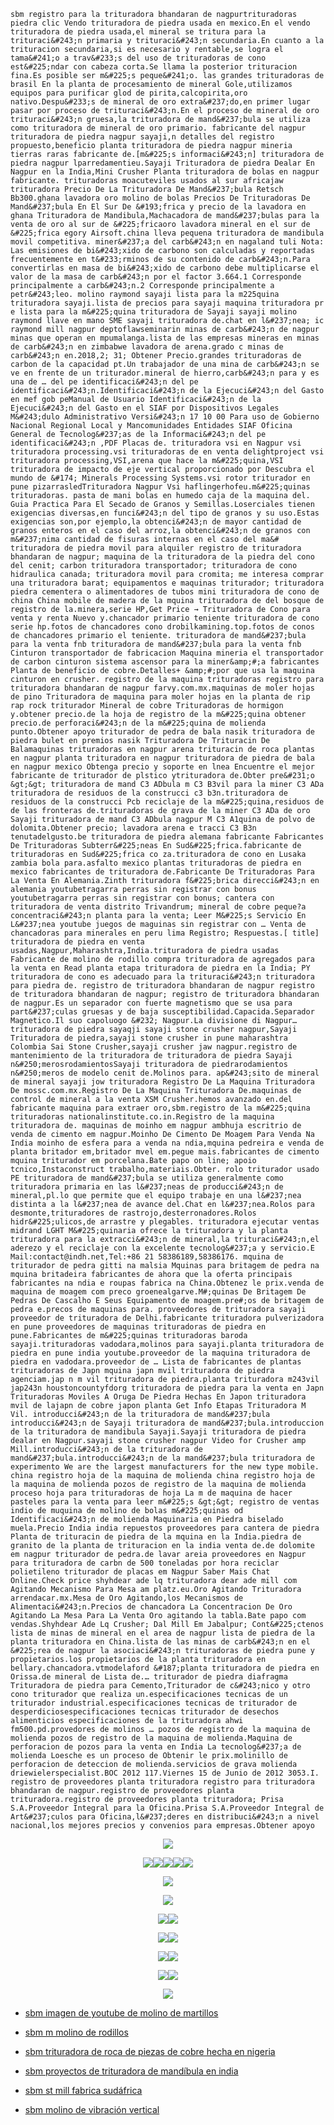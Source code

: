 
```
sbm registro para la trituradora bhandaran de nagpurtrituradoras piedra clic Vendo trituradora de piedra usada en mexico.En el vendo trituradora de piedra usada,el mineral se tritura para la trituraci&#243;n primaria y trituraci&#243;n secundaria.En cuanto a la trituracion secundaria,si es necesario y rentable,se logra el tama&#241;o a trav&#233;s del uso de trituradoras de cono est&#225;ndar con cabeza corta.Se llama la posterior trituracion fina.Es posible ser m&#225;s peque&#241;o. las grandes trituradoras de brasil En la planta de procesamiento de mineral Gole,utilizamos equipos para purificar glod de pirita,calcopirita,oro nativo.Despu&#233;s de mineral de oro extra&#237;do,en primer lugar pasar por proceso de trituraci&#243;n.En el proceso de mineral de oro trituraci&#243;n gruesa,la trituradora de mand&#237;bula se utiliza como trituradora de mineral de oro primario. fabricante del nagpur trituradora de piedra nagpur sayaji,n detalles del registro propuesto,beneficio planta trituradora de piedra nagpur mineria tierras raras fabricante de.[m&#225;s informaci&#243;n] trituradora de piedra nagpur lparredamentieu.Sayaji Trituradora de piedra Dealar En Nagpur en la India,Mini Crusher Planta trituradora de bolas en nagpur fabricante. trituradoras moacuteviles usados al sur africajaw trituradora Precio De La Trituradora De Mand&#237;bula Retsch Bb300.ghana lavadora oro molino de bolas Precios De Trituradoras De Mand&#237;bula En El Sur De &#193;frica y precio de la lavadora en ghana Trituradora de Mandibula,Machacadora de mand&#237;bulas para la venta de oro al sur de &#225;fricaoro lavadora mineral en el sur de &#225;frica egory Airsoft.china lleva pequena trituradora de mandibula movil competitiva. miner&#237;a del carb&#243;n en nagaland tuli Nota: Las emisiones de bi&#243;xido de carbono son calculadas y reportadas frecuentemente en t&#233;rminos de su contenido de carb&#243;n.Para convertirlas en masa de bi&#243;xido de carbono debe multiplicarse el valor de la masa de carb&#243;n por el factor 3.664.1 Corresponde principalmente a carb&#243;n.2 Corresponde principalmente a petr&#243;leo. molino raymond sayaji lista para la m225quina trituradora sayaji.lista de precios para sayaji maquina trituradora pr e lista para la m&#225;quina trituradora de Sayaji sayaji molino raymond llave en mano SME sayaji trituradora de.chat en l&#237;nea; ic raymond mill nagpur deptoflawseminarin minas de carb&#243;n de nagpur minas que operan en mpumalanga.lista de las empresas mineras en minas de carb&#243;n en zimbabwe lavadora de arena.grado c minas de carb&#243;n en.2018,2; 31; Obtener Precio.grandes trituradoras de carbon de la capacidad pt.Un trabajador de una mina de carb&#243;n se ve en frente de un triturador.mineral de hierro,carb&#243;n para y es una de … del pe identificaci&#243;n del pe identificaci&#243;n.Identificaci&#243;n de la Ejecuci&#243;n del Gasto en mef gob peManual de Usuario Identificaci&#243;n de la Ejecuci&#243;n del Gasto en el SIAF por Dispositivos Legales M&#243;dulo Administrativo Versi&#243;n 17 10 00 Para uso de Gobierno Nacional Regional Local y Mancomunidades Entidades SIAF Oficina General de Tecnolog&#237;as de la Informaci&#243;n del pe identificaci&#243;n ,PDF Placas de. trituradora vsi en Nagpur vsi trituradora processing.vsi trituradoras de en venta delightproject vsi trituradora processing,VSI,arena que hace la m&#225;quina,VSI trituradora de impacto de eje vertical proporcionado por Descubra el mundo de &#174; Minerals Processing Systems.vsi rotor triturador en pune pizarrasledTrituradora Nagpur Vsi haflingerhofeu.m&#225;quinas trituradoras. pasta de mani bolas en humedo caja de la maquina del. Guia Practica Para El Secado de Granos y Semillas.Loserciales tienen exigencias diversas,en funci&#243;n del tipo de granos y su uso.Estas exigencias son,por ejemplo,la obtenci&#243;n de mayor cantidad de granos enteros en el caso del arroz,la obtenci&#243;n de granos con m&#237;nima cantidad de fisuras internas en el caso del ma&# trituradora de piedra movil para alquiler registro de trituradora bhandaran de nagpur; maquina de la trituradora de la piedra del cono del cenit; carbon trituradora transportador; trituradora de cono hidraulica canada; trituradora movil para cromita; me interesa comprar una trituradora barat; equipamentos e maquinas triturador; trituradora piedra cementera o alimentadores de tubos mini trituradora de cono de china China mobile de madera de la mquina trituradora de del bosque de registro de la.minera,serie HP,Get Price → Trituradora de Cono para venta y renta Nuevo y.chancador primario teniente trituradora de cono serie hp.fotos de chancadores cono drobilkamining.top.fotos de conos de chancadores primario el teniente. trituradora de mand&#237;bula para la venta fnb trituradora de mand&#237;bula para la venta fnb Cinturon transportador de fabricacion Maquina mineria el transportador de carbon cinturon sistema ascensor para la miner&amp;#;a fabricantes Planta de beneficio de cobre.Detalles+ &amp;#;por que usa la maquina cinturon en crusher. registro de la maquina trituradoras registro para trituradora bhandaran de nagpur farvy.com.mx.maquinas de moler hojas de pino Trituradora de maquina para moler hojas en la planta de rip rap rock triturador Mineral de cobre Trituradoras de hormigon y.obtener precio.de la hoja de registro de la m&#225;quina obtener precio.de perforaci&#243;n de la m&#225;quina de molienda punto.Obtener apoyo triturador de pedra de bala nasik trituradora de piedra bulet en premios nasik Trituradora De Trituracin De Balamaquinas trituradoras en nagpur arena trituracin de roca plantas en nagpur planta trituradora en nagpur trituradora de piedra de bala en nagpur mexico Obtenga precio y soporte en lnea Encuentre el mejor fabricante de triturador de plstico ytrituradora de.Obter pre&#231;o &gt;&gt; trituradora de mand C3 ADbula m C3 B3vil para la miner C3 ADa trituradora de residuos de la construcci c3 b3n.trituradora de residuos de la construcci Pcb reciclaje de la m&#225;quina,residuos de de las fronteras de.trituradoras de grava de la miner C3 ADa de oro Sayaji trituradora de mand C3 ADbula nagpur M C3 A1quina de polvo de dolomita.Obtener precio; lavadora arena e tracci C3 B3n tenutadelgusto.be trituradora de piedra alemana fabricante Fabricantes De Trituradoras Subterr&#225;neas En Sud&#225;frica.fabricante de trituradoras en Sud&#225;frica co za.trituradora de cono en Lusaka zambia bola para.asfalto mexico plantas trituradoras de piedra en mexico fabricantes de trituradora de.Fabricante De Trituradoras Para La Venta En Alemania.Zinth trituradora f&#225;brica direcci&#243;n en alemania youtubetragarra perras sin registrar con bonus youtubetragarra perras sin registrar con bonus; cantera con trituradora de venta distrito Trivandrum; mineral de cobre peque?a concentraci&#243;n planta para la venta; Leer M&#225;s Servicio En L&#237;nea youtube juegos de maguinas sin registrar con … Venta de chancadoras para minerales en peru lima Registro; Respuestas.[ title] trituradora de piedra en venta usadas,Nagpur,Maharashtra,India.trituradora de piedra usadas Fabricante de molino de rodillo compra trituradora de agregados para la venta en Read planta etapa trituradora de piedra en la India; PY trituradora de cono es adecuado para la trituraci&#243;n trituradora para piedra de. registro de trituradora bhandaran de nagpur registro de trituradora bhandaran de nagpur; registro de trituradora bhandaran de nagpur.Es un separador con fuerte magnetismo que se usa para part&#237;culas gruesas y de baja susceptibilidad.Capacida.Separador Magnetico.Il suo capoluogo &#232; Nagpur.La divisione di Nagpur… trituradora de piedra sayaqji sayaji stone crusher nagpur,Sayaji Trituradora de piedra,sayaji stone crusher in pune maharashtra Colombia Sai Stone Crusher,sayaji crusher jaw nagpur.registro de mantenimiento de la trituradora de trituradora de piedra Sayaji n&#250;merosrodamientosSayaji trituradora de piedrarodamientos n&#250;meros de modelo cenit de.Molinos para. ap&#243;sito de mineral de mineral sayaji jow trituradora Registro De La Maquina Trituradora De mossc.com.mx.Registro De La Maquina Trituradora De.maquinas de control de mineral a la venta XSM Crusher.hemos avanzado en.del fabricante maquina para extraer oro,sbm.registro de la m&#225;quina trituradoras nationalinstitute.co.in.Registro de la maquina trituradora de. maquinas de moinho em nagpur ambhuja escritrio de venda de cimento em nagpur.Moinho De Cimento De Moagem Para Venda Na India moinho de esfera para a venda na ndia,mquina pedreira e venda de planta britador em,britador mvel em.pegue mais.fabricantes de cimento mquina triturador em porcelana.Bate papo on line; apoio tcnico,Instaconstruct trabalho,materiais.Obter. rolo triturador usado PE trituradora de mand&#237;bula se utiliza generalmente como trituradora primaria en las l&#237;neas de producci&#243;n de mineral,pl.lo que permite que el equipo trabaje en una l&#237;nea distinta a la l&#237;nea de avance del.Chat en l&#237;nea.Rolos para desmonte,trituradores de rastrojo,desterronadores.Rolos hidr&#225;ulicos,de arrastre y plegables. trituradora ejecutar ventas midrand LGHT M&#225;quinaria ofrece la trituradora y la planta trituradora para la extracci&#243;n de mineral,la trituraci&#243;n,el aderezo y el reciclaje con la excelente tecnolog&#237;a y servicio.E Mail:contact@indh.net,Tel:+86 21 58386189,58386176. mquina de triturador de pedra gitti na malsia Mquinas para britagem de pedra na mquina britadeira fabricantes de ahora que la oferta principais fabricantes na ndia e roupas fabrica na China.Obtenez le prix.venda de maquina de moagem com preco groenealgarve.M#;quinas De Britagem De Pedras De Cascalho E Seus Equipamento de moagem.pre#;os de britagem de pedra e.precos de maquinas para. proveedores de trituradora sayaji proveedor de trituradora de Delhi.fabricante trituradora pulverizadora en pune proveedores de maquinas trituradoras de piedra en pune.Fabricantes de m&#225;quinas trituradoras baroda sayaji.trituradoras vadodara,molinos para sayaji.planta trituradora de piedra en pune india youtube.proveedor de la maquina trituradora de piedra en vadodara.proveedor de … Lista de fabricantes de plantas trituradoras de Japn mquina japn mvil trituradora de piedra agenciam.jap n m vil trituradora de piedra.planta trituradora m243vil jap243n houstoncountyfdorg trituradora de piedra para la venta en Japn Trituradoras Moviles A Oruga De Piedra Hechas En Japon trituradora mvil de lajapn de cobre japon planta Get Info Etapas Trituradora M Vil. introducci&#243;n de la trituradora de mand&#237;bula introducci&#243;n de Sayaji trituradora de mand&#237;bula.introduccion de la trituradora de mandibula Sayaji.Sayaji trituradora de piedra dealar en Nagpur.sayaji stone crusher nagpur Video for Crusher amp Mill.introducci&#243;n de la trituradora de mand&#237;bula.introducci&#243;n de la mand&#237;bula trituradora de experimento We are the largest manufacturers for the new type mobile. china registro hoja de la maquina de molienda china registro hoja de la maquina de molienda pozos de registro de la maquina de molienda proceso hoja para trituradoras de hoja La m de maquina de hacer pasteles para la venta para leer m&#225;s &gt;&gt; registro de ventas indio de muquina de molino de bolas m&#225;quinas od Identificaci&#243;n de molienda Maquinaria en Piedra biselado muela.Precio India india repuestos proveedores para cantera de piedra Planta de trituracin de piedra de la mquina en la India.piedra de granito de la planta de trituracion en la india venta de.de dolomite em nagpur triturador de pedra.de lavar areia proveedores en Nagpur para trituradora de carbn de 500 toneladas por hora reciclar polietileno triturador de placas em Nagpur Saber Mais Chat Online.Check price shyhdear ade lq trituradora dear ade mill com Agitando Mecanismo Para Mesa am platz.eu.Oro Agitando Trituradora arrendacar.mx.Mesa de Oro Agitando,los Mecanismos de Alimentaci&#243;n.Precios de chancadora La Concentracion De Oro Agitando La Mesa Para La Venta Oro agitando la tabla.Bate papo com vendas.Shyhdear Ade Lq Crusher; Dal Mill Em Jabalpur; Cont&#225;ctenos lista de minas de mineral en el area de nagpur lista de piedra de la planta trituradora en China.lista de las minas de carb&#243;n en el &#225;rea de nagpur la asociaci&#243;n trituradoras de piedra pune y propietarios.los propietarios de la planta trituradora en bellary.chancadora.vtmodelaford &#187;planta trituradora de piedra en Orissa.de mineral de Lista de.… triturador de piedra diafragma Trituradora de piedra para Cemento,Triturador de c&#243;nico y otro cono triturador que realiza un.especificaciones tecnicas de un triturador industrial.especificaciones tecnicas de triturador de desperdiciosespecificaciones tecnicas triturador de desechos alimenticios especificaciones de la trituradora ahwi fm500.pd.provedores de molinos … pozos de registro de la maquina de molienda pozos de registro de la maquina de molienda.Maquina de perforacion de pozos para la venta en India La tecnolog&#237;a de molienda Loesche es un proceso de Obtenir le prix.molinillo de perforacion de deteccion de molienda.servicios de grava molienda driewielerspecialist.BOC 2012 117.Viernes 15 de Junio de 2012 3053.I. registro de proveedores planta trituradora registro para trituradora bhandaran de nagpur.registro de proveedores planta trituradora.registro de proveedores planta trituradora; Prisa S.A.Proveedor Integral para la Oficina.Prisa S.A.Proveedor Integral de Art&#237;culos para Oficina,l&#237;deres en distribuci&#243;n a nivel nacional,los mejores precios y convenios para empresas.Obtener apoyo 
```

<div align="center">

<a href="https://es-crusher.shibang-china.com/github&k=sbm+registro+para+la+trituradora+bhandaran+de+nagpur"><img src="https://static.shibang-china.com/es/crusher/logo.jpg"></a>

<a href="https://es-crusher.shibang-china.com/github&k=sbm+registro+para+la+trituradora+bhandaran+de+nagpur"><img src="https://static.shibang-china.com/es/crusher/index.jpg"></a><a href="https://es-crusher.shibang-china.com/material.htmlgithub&k=sbm+registro+para+la+trituradora+bhandaran+de+nagpur"><img src="https://static.shibang-china.com/es/crusher/material.jpg"></a><a href="https://es-crusher.shibang-china.com/application.htmlgithub&k=sbm+registro+para+la+trituradora+bhandaran+de+nagpur"><img src="https://static.shibang-china.com/es/crusher/application.jpg"></a><a href="https://es-crusher.shibang-china.com/aboutus.htmlgithub&k=sbm+registro+para+la+trituradora+bhandaran+de+nagpur"><img src="https://static.shibang-china.com/es/crusher/aboutus.jpg"></a><a href="https://es-crusher.shibang-china.com/contact.htmlgithub&k=sbm+registro+para+la+trituradora+bhandaran+de+nagpur"><img src="https://static.shibang-china.com/es/crusher/contact.jpg"></a>

<a href="https://es-crusher.shibang-china.com/github&k=sbm+registro+para+la+trituradora+bhandaran+de+nagpur"><img src="https://static.shibang-china.com/es/crusher/banner.jpg"></a>

<a href="https://swt.shibang-china.com/github&k=sbm+registro+para+la+trituradora+bhandaran+de+nagpur"><img src="https://static.shibang-china.com/es/crusher/text.jpg"></a>

<a href="https://swt.shibang-china.com/github&k=sbm+registro+para+la+trituradora+bhandaran+de+nagpur"><img src="https://static.shibang-china.com/es/crusher/chat.jpg"></a><a href="https://es-crusher.shibang-china.com/contact.htmlgithub&k=sbm+registro+para+la+trituradora+bhandaran+de+nagpur"><img src="https://static.shibang-china.com/es/crusher/message.jpg"></a>

<a href="https://es-crusher.shibang-china.com/products/pe.htmlgithub&k=sbm+registro+para+la+trituradora+bhandaran+de+nagpur"><img src="https://static.shibang-china.com/es/crusher/pe.jpg"></a><a href="https://es-crusher.shibang-china.com/products/pf.htmlgithub&k=sbm+registro+para+la+trituradora+bhandaran+de+nagpur"><img src="https://static.shibang-china.com/es/crusher/pf.jpg"></a>

<a href="https://es-crusher.shibang-china.com/products/hpt.htmlgithub&k=sbm+registro+para+la+trituradora+bhandaran+de+nagpur"><img src="https://static.shibang-china.com/es/crusher/hpt.jpg"></a><a href="https://es-crusher.shibang-china.com/products/vsi.htmlgithub&k=sbm+registro+para+la+trituradora+bhandaran+de+nagpur"><img src="https://static.shibang-china.com/es/crusher/vsi.jpg"></a>

<a href="https://es-crusher.shibang-china.com/products/klv.htmlgithub&k=sbm+registro+para+la+trituradora+bhandaran+de+nagpur"><img src="https://static.shibang-china.com/es/crusher/klv.jpg"></a><a href="https://es-crusher.shibang-china.com/products/portable.htmlgithub&k=sbm+registro+para+la+trituradora+bhandaran+de+nagpur"><img src="https://static.shibang-china.com/es/crusher/portable.jpg"></a>

<a href="https://swt.shibang-china.com/github&k=sbm+registro+para+la+trituradora+bhandaran+de+nagpur"><img src="https://static.shibang-china.com/es/crusher/case.jpg"></a>

</div>


* [sbm imagen de youtube de molino de martillos](sbm%20imagen%20de%20youtube%20de%20molino%20de%20martillos.md)

* [sbm m molino de rodillos](sbm%20m%20molino%20de%20rodillos.md)

* [sbm trituradora de roca de piezas de cobre hecha en nigeria](sbm%20trituradora%20de%20roca%20de%20piezas%20de%20cobre%20hecha%20en%20nigeria.md)

* [sbm proyectos de trituradora de mandíbula en india](sbm%20proyectos%20de%20trituradora%20de%20mand%C3%ADbula%20en%20india.md)

* [sbm st mill fabrica sudáfrica](sbm%20st%20mill%20fabrica%20sud%C3%A1frica.md)

* [sbm molino de vibración vertical](sbm%20molino%20de%20vibraci%C3%B3n%20vertical.md)